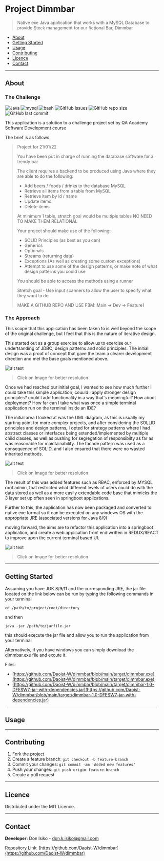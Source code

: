 # Project Dimmbar
> Native exe Java application that works with a MySQL Database to provide Stock management for our fictional Bar, Dimmbar

- [About](#about)
- [Getting Started](#getting-started)
- [Usage](#usage)
- [Contributing](#contributing)
- [Licence](#Licence)
- [Contact](#contact)

---

## About

### The Challenge

![Java](https://img.shields.io/badge/-java-blue)
![mysql](https://img.shields.io/badge/-sql-yellow)
![bash](https://img.shields.io/badge/-bash-black)
![GitHub issues](https://img.shields.io/github/issues/Daoist-W/dimmbar)
![GitHub repo size](https://img.shields.io/github/repo-size/Daoist-W/dimmbar)
![GitHub last commit](https://img.shields.io/github/last-commit/Daoist-W/dimmbar)

This application is a solution to a challenge project set by QA Academy Software Development course

The brief is as follows

> Project for 21/01/22
>
> You have been put in charge of running the database software for a trendy bar
>
> The client requires a backend to be produced using Java where they are able to do the following:
>
> - Add beers / foods / drinks to the database MySQL
> - Retrieve all items from a table from MySQL
> - Retrieve item by id / name
> - Update items
> - Delete items
>
> At minimum 1 table, stretch goal would be multiple tables NO NEED TO MAKE THEM RELATIONAL
>
> Your project should make use of the following:
> - SOLID Principles (as best as you can)
> - Generics
> - Optionals
> - Streams (returning data)
> - Exceptions (As well as creating some custom exceptions)
> - Attempt to use some of the design patterns, or make note of what design patterns you could use
>
> You should be able to access the methods using a runner
>
> Stretch goal - Use input scanners to allow the user to specify what they want to do
>
> MAKE A GITHUB REPO AND USE FBM:
> Main -> Dev -> Feature1


### The Approach

This scope that this application has been taken to is well beyond the scope of the original challenge, but I feel that this is the nature of iterative design.

This started out as a group exercise to allow us to exercise our undertsanding of JDBC, design patterns and solid principles. The initial design was a proof of concept 
that gave the team a clearer development direction and met the base goals mentioned above.

![alt text](https://github.com/Daoist-W/dimmbar/blob/main/documents/0001.jpg "Initial UML For project")
> Click on Image for better resolution


Once we had reached our initial goal, I wanted to see how much further I could take this simple application, couuld I apply stronger design principles? could I add
functionality in a way that's meaningful? How about deployment? How far can I take what was once a simple terminal application run on the terminal inside an IDE?

The initial area I looked at was the UML diagram, as this is usually my starting point for more complex projects, and after considering the SOLLID principles and design
patterns, I opted for strategy patterns where I had abstract classes or interfaces being extended/implemented by multiple child classes, as well as pushing for segregation
of responsibilty as far as was reasonable for maintainability. The facade pattern was used as a consequence of SOLID, and I also ensured that there were no wasted inherited methods.

![alt text](https://github.com/Daoist-W/dimmbar/blob/main/documents/0002.jpg "Updated UML For project")
> Click on Image for better resolution

The result of this was added features such as RBAC, enforced by MYSQL root admin, that restricted what different levels of users could do with the data stored
as well as a more easily extendable code base that mimicks the 3 layer set up often seen in springboot applications.

Further to this, the application has now been packaged and converted to native exe format so it can be executed on any windows OS with the appropriate JRE (associated 
versions for Java 8/9)

moving forward, the aims are to refactor this application into a springboot application, and create a web application front end written in REDUX/REACT to improve upon 
the current terminal based UI.

![alt text](https://github.com/Daoist-W/dimmbar/blob/main/documents/Login-screenshot.png "screen grab of application terminal based ui")
> Click on Image for better resolution

---

## Getting Started

Assuming you have JDK 8/9/11 and the corresponding JRE, the jar file located on the link below can be run by typing the following commands in your terminal

`cd /path/to/project/root/directory`

and then

`java -jar /path/to/jarfile.jar`

this should execute the jar file and allow you to run the application from your terminal

Alternatively, if you have windows you can simply download the dimmbar.exe file and excute it.

Files:
-  [https://github.com/Daoist-W/dimmbar/blob/main/target/dimmbar.exe](https://github.com/Daoist-W/dimmbar/blob/main/target/dimmbar.exe)
-  [https://github.com/Daoist-W/dimmbar/blob/main/target/dimmbar-1.0-DFESW7-jar-with-dependencies.jar](https://github.com/Daoist-W/dimmbar/blob/main/target/dimmbar-1.0-DFESW7-jar-with-dependencies.jar)


---

## Usage




---

## Contributing

1. Fork the project
2. Create a feature branch: `git checkout -b feature-branch`
3. Commit your changes: `git commit -am 'Added new features'`
4. Push your changes: `git push origin feature-branch`
5. Create a pull request

---

## Licence

Distributed under the MIT Licence.

---

## Contact

**Developer:** Don Isiko - don.k.isiko@gmail.com

Repository Link: [https://github.com/Daoist-W/dimmbar](https://github.com/Daoist-W/dimmbar)
